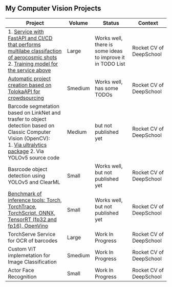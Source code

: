 ## My Computer Vision Projects


<table>
    <thead>
        <tr>
            <th>Project</th>
            <th>Volume</th>
            <th>Status</th>
            <th>Context</th>
        </tr>
    </thead>
    <tbody>
        <tr>
            <td>
                1. <a href="https://github.com/roman-4erkasov/deepschool-cvr-service/tree/dev">
                    Service with FastAPI and CI/CD that performs multilabe classifaction of aerocosmic shots
                </a><br/>
                2. <a href="https://github.com/roman-4erkasov/deepschool-cvr-modeling/tree/dev">
                    Training model for the service above
                </a>
             </td>
             <td> Large </td>
             <td>Works well, there is some ideas to improve it in TODO List</td>
             <td> Rocket CV of DeepSchool </td>
        </tr>
        <tr>
            <td>
                <a href="https://github.com/roman-4erkasov/deepschool-cvr-toloka/tree/dev">
                Automatic project creation based on TolokaAPI for crowdsourcing 
                </a>
             </td>
             <td> Smedium </td>
             <td>Works well, has some TODOs </td>
             <td> Rocket CV of DeepSchool  </td>
        </tr>
        <tr>
            <td>
                Barcode segmetation based on LinkNet and trasfer to object detection based on Classic Computer Vision (OpenCV):<br/>
                1. <a href="https://github.com/roman-4erkasov/deepschool-cvr-detect1/tree/dev">Via ultralytics package</a>
                2. <a>Via YOLOv5 source code</a>
             </td>
             <td> Medium </td>
             <td> but not published yet </td>
             <td> Rocket CV of DeepSchool </td>
        </tr>
        <tr>
            <td>
                Basrcode object detection using YOLOv5 and ClearML
             </td>
             <td> Small </td>
             <td>Works well, but not published yet </td>
             <td> Rocket CV of DeepSchool </td>
        </tr>
        <tr>
            <td>
                <a href="https://github.com/roman-4erkasov/deepschool-cvr-conversion/tree/dev">
                Benchmark of inference tools: Torch, TorchTrace, TorchScript, ONNX, TensorRT (fp32 and fp16), OpenVino
                </a>
             </td>
             <td> Small </td>
             <td>Works well, but not published yet </td>
             <td> Rocket CV of DeepSchool </td>
        </tr>
        <tr>
            <td>
                TorchServe Service for OCR of barcodes 
             </td>
             <td> Large </td>
             <td> Work In Progress </td>
             <td> Rocket CV of DeepSchool </td>
        </tr>
        <tr>
            <td>
                Custom ViT implemetation for Image Classification
             </td>
             <td> Smedium </td>
             <td>Work In Progress</td>
             <td> Rocket CV of DeepSchool </td>
        </tr>
        <tr>
            <td>
                Actor Face Recognition
             </td>
             <td> Small </td>
             <td>Work In Progress</td>
             <td> Rocket CV of DeepSchool </td>
        </tr>
    </tbody>
</table>
